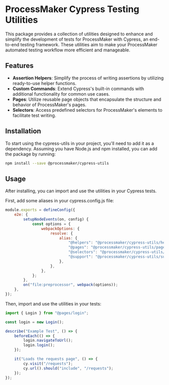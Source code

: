 # ProcessMaker Cypress Testing Utilities

This package provides a collection of utilities designed to enhance and simplify the development of tests for ProcessMaker with Cypress, an end-to-end testing framework. These utilities aim to make your ProcessMaker automated testing workflow more efficient and manageable.

## Features

- **Assertion Helpers**: Simplify the process of writing assertions by utilizing ready-to-use helper functions.
- **Custom Commands**: Extend Cypress's built-in commands with additional functionality for common use cases.
- **Pages**: Utilize reusable page objects that encapsulate the structure and behavior of ProcessMaker's pages.
- **Selectors**: Access predefined selectors for ProcessMaker's elements to facilitate test writing.

## Installation

To start using the cypress-utils in your project, you'll need to add it as a dependency. Assuming you have Node.js and npm installed, you can add the package by running:

```bash
npm install --save @processmaker/cypress-utils
```

## Usage

After installing, you can import and use the utilities in your Cypress tests.

First, add some aliases in your cypress.config.js file:

```javascript
module.exports = defineConfig({
    e2e: {
        setupNodeEvents(on, config) {
            const options = {
                webpackOptions: {
                    resolve: {
                        alias: {
                            "@helpers": "@processmaker/cypress-utils/helpers",
                            "@pages": "@processmaker/cypress-utils/pages",
                            "@selectors": "@processmaker/cypress-utils/selectors",
                            "@support": "@processmaker/cypress-utils/support"
                        },
                    },
                },
            };
        },
        on("file:preprocessor", webpack(options));
    },
});
```

Then, import and use the utilities in your tests:

```javascript
import { Login } from "@pages/login";

const login = new Login();

describe("Example Test", () => {
    beforeEach(() => {
        login.navigateToUrl();
        login.login();
    });

    it("Loads the requests page", () => {
        cy.visit("/requests");
        cy.url().should("include", "/requests");
    });
});
```

